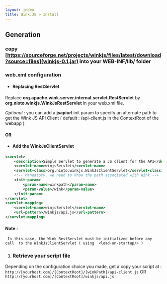 ```yaml
---
layout: index
title: Wink.JS > Install
---
```


## Generation

### copy [https://sourceforge.net/projects/winkjs/files/latest/download?source=files](winkjs-0.1.jar) into your WEB-INF/lib/ folder

### web.xml configuration

  * #### Replacing RestServlet

  Replace **org.apache.wink.server.internal.servlet.RestServlet** by **org.nioto.winkjs.WinkJsRestServlet** in your web.xml file.

  _Optional_ : you can add a **jsapiurl** init param to specify an alternate path to get the Wink JS API Client ( default : /api-client.js in the ContextRoot of the webapp )

#### OR

  * #### Add the WinkJsClientServlet

```xml
<servlet>  
	<description>Simple Servlet to generate a JS client for the API</description>
	<servlet-name>winjsServlet</servlet-name>
	<servlet-class>org.nioto.winkjs.WinkJsClientServlet</servlet-class>
  	<!-- Mandatory, we need to know the path associated with Wink -->
	<init-param>
		<param-name>winkpath</param-name>
		<param-value>/wink</param-value>
	</init-param>
</servlet>
<servlet-mapping>
	<servlet-name>winjsServlet</servlet-name>
	<url-pattern>/winkjs/api.js</url-pattern>
</servlet-mapping> 
```

  #### Note :
	 In this case, the Wink RestServlet must be initialized before any call  to the WinkJsClientServlet ( using  <load-on-startup/> )


3. ### Retrieve your script file
Depending on the configuration choice you made, get a copy your script at :
		`http://[yourhost.com]/[ContextRoot]/[winkPath]/api-client.js` OR `http://[yourhost.com]/[ContextRoot]/winkjs/api.js`
